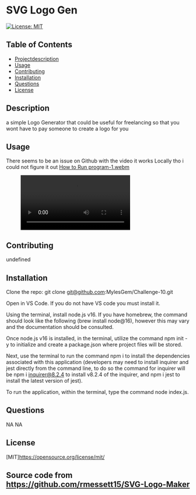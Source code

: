 
# SVG Logo Gen

[![License: MIT](https://img.shields.io/badge/License-MIT-yellow.svg)](https://opensource.org/licenses/MIT)

## Table of Contents
- [Projectdescription](#Description)
- [Usage](#Usage)
- [Contributing](#Contributing)
- [Installation](#Installation)
- [Questions](#Questions)
- [License](#License)

## Description 
a simple Logo Generator that could be useful for freelancing so that you wont have to pay someone to create a logo for you

## Usage
There seems to be an issue on Github with the video it works Locally tho i could not figure it out
[How to Run program-1.webm](https://github.com/MylesGem/Challenge-10-SVGLogos/assets/123130228/9f9d88f5-88ab-428e-af17-7b4fefc8d8cb)


<figure class="video_container">
 <video controls="true" allowfullscreen="true" allowplayback="true">
 <source src="./VIDEO/How to Run program-1.webm" type="video/webm">
 </video>
</figure>

## Contributing 
undefined

## Installation 
Clone the repo: git clone git@github.com:MylesGem/Challenge-10.git

Open in VS Code. If you do not have VS code you must install it.

Using the terminal, install node.js v16. If you have homebrew, the command should look like the following (brew install node@16), however this may vary and the documentation should be consulted.

Once node.js v16 is installed, in the terminal, utilize the command npm init -y to initialize and create a package.json where project files will be stored.

Next, use the terminal to run the command npm i to install the dependencies associated with this application (developers may need to install inquirer and jest directly from the command line, to do so the command for inquirer will be npm i inquirer@8.2.4 to install v8.2.4 of the inquirer, and npm i jest to install the latest version of jest).

To run the application, within the terminal, type the command node index.js.

## Questions
NA
NA

## License
[MIT]https://opensource.org/license/mit/


## Source code from https://github.com/rmessett15/SVG-Logo-Maker
